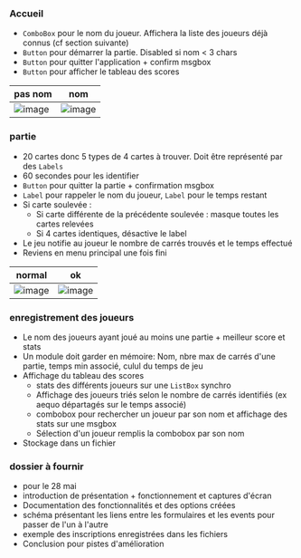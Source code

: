### Accueil

* `ComboBox` pour le nom du joueur. Affichera la liste des joueurs déjà connus (cf section suivante)
* `Button` pour démarrer la partie. Disabled si nom < 3 chars
* `Button` pour quitter l'application + confirm msgbox
* `Button` pour afficher le tableau des scores

| pas nom | nom |
| --------- | ---- |
| ![image](https://user-images.githubusercontent.com/28659185/117537806-98ce9d00-b003-11eb-8a49-9aacfa090cc7.png) | ![image](https://user-images.githubusercontent.com/28659185/117537809-9ff5ab00-b003-11eb-95ab-5e4b378014be.png) |

### partie

* 20 cartes donc 5 types de 4 cartes à trouver. Doit être représenté par des `Labels`
* 60 secondes pour les identifier
* `Button` pour quitter la partie + confirmation msgbox
* `Label` pour rappeler le nom du joueur, `Label` pour le temps restant
* Si carte soulevée : 
  * Si carte différente de la précédente soulevée : masque toutes les cartes relevées
  * Si 4 cartes identiques, désactive le label
* Le jeu notifie au joueur le nombre de carrés trouvés et le temps effectué
* Reviens en menu principal une fois fini

| normal | ok |
| ------- | -- |
| ![image](https://user-images.githubusercontent.com/28659185/117537822-b3087b00-b003-11eb-8f95-1ed4f8cc5a58.png) | ![image](https://user-images.githubusercontent.com/28659185/117537893-037fd880-b004-11eb-844a-fed44bcfe7c0.png) |

### enregistrement des joueurs
* Le nom des joueurs ayant joué au moins une partie + meilleur score et stats
* Un module doit garder en mémoire: Nom, nbre max de carrés d'une partie, temps min associé, culul du temps de jeu
* Affichage du tableau des scores
  * stats des différents joueurs sur une `ListBox` synchro
  * Affichage des joueurs triés selon le nombre de carrés identifiés (ex aequo départagés sur le temps associé)
  * combobox pour rechercher un joueur par son nom et affichage des stats sur une msgbox
  * Sélection d'un joueur remplis la combobox par son nom
* Stockage dans un fichier

### dossier à fournir

- pour le 28 mai
- introduction de présentation + fonctionnement et captures d'écran
- Documentation des fonctionnalités et des options créées
- schéma présentant les liens entre les formulaires et les events pour passer de l'un à l'autre
- exemple des inscriptions enregistrées dans les fichiers
- Conclusion pour pistes d'amélioration

